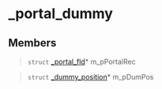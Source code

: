 # _portal_dummy
 
## Members
 
> `struct` [_portal_fld](lua/classes/_portal_fld.md)* m_pPortalRec
 
> `struct` [_dummy_position](lua/classes/_dummy_position.md)* m_pDumPos
 
